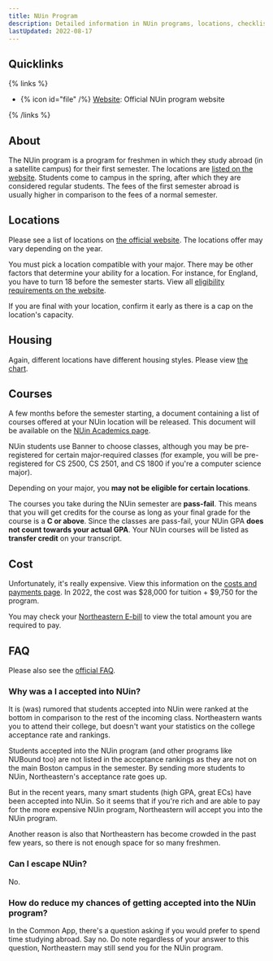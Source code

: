 ```yaml
---
title: NUin Program
description: Detailed information in NUin programs, locations, checklists, financial information, courses, classes, and making friends
lastUpdated: 2022-08-17
---
```


## Quicklinks

{% links %}

- {% icon id="file" /%} [Website](https://nuin.northeastern.edu/): Official NUin program website

{% /links %}

## About

The NUin program is a program for freshmen in which they study abroad (in a satellite campus) for their first semester. The locations are [listed on the website](https://nuin.northeastern.edu/). Students come to campus in the spring, after which they are considered regular students. The fees of the first semester abroad is usually higher in comparison to the fees of a normal semester.

## Locations

Please see a list of locations on [the official website](https://nuin.northeastern.edu/getting-started/location-eligibility/). The locations offer may vary depending on the year.

You must pick a location compatible with your major. There may be other factors that determine your ability for a location. For instance, for England, you have to turn 18 before the semester starts. View all [eligibility requirements on the website](https://nuin.northeastern.edu/getting-started/location-eligibility/).

If you are final with your location, confirm it early as there is a cap on the location's capacity.

## Housing

Again, different locations have different housing styles. Please view [the chart](https://nuin.northeastern.edu/getting-started/location-eligibility/).

## Courses

A few months before the semester starting, a document containing a list of courses offered at your NUin location will be released. This document will be available on the [NUin Academics page](https://nuin.northeastern.edu/getting-started/academics-while-abroad/).

NUin students use Banner to choose classes, although you may be pre-registered for certain major-required classes (for example, you will be pre-registered for CS 2500, CS 2501, and CS 1800 if you're a computer science major).

Depending on your major, you **may not be eligible for certain locations**.

The courses you take during the NUin semester are **pass-fail**. This means that you will get credits for the course as long as your final grade for the course is a **C or above**. Since the classes are pass-fail, your NUin GPA **does not count towards your actual GPA**. Your NUin courses will be listed as **transfer credit** on your transcript.

## Cost

Unfortunately, it's really expensive. View this information on the [costs and payments page](https://nuin.northeastern.edu/getting-started/costs-payment-information/). In 2022, the cost was $28,000 for tuition + $9,750 for the program.

You may check your [Northeastern E-bill](https://nu.outsystemsenterprise.com/StudentFinance/ViewBill) to view the total amount you are required to pay.

## FAQ

Please also see the [official FAQ](https://nuin.northeastern.edu/what-is-nuin/faqs/).

### Why was a I accepted into NUin?

It is (was) rumored that students accepted into NUin were ranked at the bottom in comparison to the rest of the incoming class. Northeastern wants you to attend their college, but doesn't want your statistics on the college acceptance rate and rankings. 

Students accepted into the NUin program (and other programs like NUBound too) are not listed in the acceptance rankings as they are not on the main Boston campus in the semester. By sending more students to NUin, Northeastern's acceptance rate goes up.

But in the recent years, many smart students (high GPA, great ECs) have been accepted into NUin. So it seems that if you're rich and are able to pay for the more expensive NUin program, Northeastern will accept you into the NUin program.

Another reason is also that Northeastern has become crowded in the past few years, so there is not enough space for so many freshmen. 

### Can I escape NUin?

No.

### How do reduce my chances of getting accepted into the NUin program?

In the Common App, there's a question asking if you would prefer to spend time studying abroad. Say no. Do note regardless of your answer to this question, Northeastern may still send you for the NUin program.